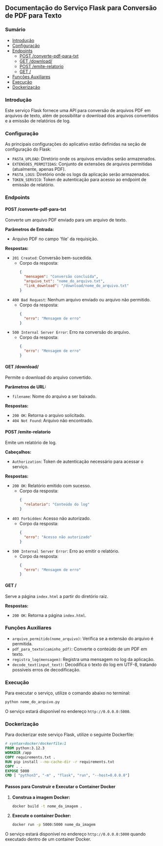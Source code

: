 ## Documentação do Serviço Flask para Conversão de PDF para Texto

### Sumário

- [Introdução](#introdução)
- [Configuração](#configuração)
- [Endpoints](#endpoints)
  - [POST /converte-pdf-para-txt](#post-converte-pdf-para-txt)
  - [GET /download/<filename>](#get-download-filename)
  - [POST /emite-relatorio](#post-emite-relatorio)
  - [GET /](#get)
- [Funções Auxiliares](#funções-auxiliares)
- [Execução](#execução)
- [Dockerização](#dockerização)

### Introdução

Este serviço Flask fornece uma API para conversão de arquivos PDF em arquivos de texto, além de possibilitar o download dos arquivos convertidos e a emissão de relatórios de log.

### Configuração

As principais configurações do aplicativo estão definidas na seção de configuração do Flask:

- `PASTA_UPLOAD`: Diretório onde os arquivos enviados serão armazenados.
- `EXTENSOES_PERMITIDAS`: Conjunto de extensões de arquivos permitidas (atualmente, apenas PDF).
- `PASTA_LOGS`: Diretório onde os logs da aplicação serão armazenados.
- `TOKEN_SERVICO`: Token de autenticação para acesso ao endpoint de emissão de relatório.

### Endpoints

#### POST /converte-pdf-para-txt

Converte um arquivo PDF enviado para um arquivo de texto.

**Parâmetros de Entrada:**

- Arquivo PDF no campo 'file' da requisição.

**Respostas:**

- `201 Created`: Conversão bem-sucedida.
  - Corpo da resposta:
    ```json
    {
      "mensagem": "Conversão concluída",
      "arquivo_txt": "nome_do_arquivo.txt",
      "link_download": "/download/nome_do_arquivo.txt"
    }
    ```
- `400 Bad Request`: Nenhum arquivo enviado ou arquivo não permitido.
  - Corpo da resposta:
    ```json
    {
      "erro": "Mensagem de erro"
    }
    ```
- `500 Internal Server Error`: Erro na conversão do arquivo.
  - Corpo da resposta:
    ```json
    {
      "erro": "Mensagem de erro"
    }
    ```

#### GET /download/<filename>

Permite o download do arquivo convertido.

**Parâmetros de URL:**

- `filename`: Nome do arquivo a ser baixado.

**Respostas:**

- `200 OK`: Retorna o arquivo solicitado.
- `404 Not Found`: Arquivo não encontrado.

#### POST /emite-relatorio

Emite um relatório de log.

**Cabeçalhos:**

- `Authorization`: Token de autenticação necessário para acessar o serviço.

**Respostas:**

- `200 OK`: Relatório emitido com sucesso.
  - Corpo da resposta:
    ```json
    {
      "relatorio": "Conteúdo do log"
    }
    ```
- `403 Forbidden`: Acesso não autorizado.
  - Corpo da resposta:
    ```json
    {
      "erro": "Acesso não autorizado"
    }
    ```
- `500 Internal Server Error`: Erro ao emitir o relatório.
  - Corpo da resposta:
    ```json
    {
      "erro": "Mensagem de erro"
    }
    ```

#### GET /

Serve a página `index.html` a partir do diretório raiz.

**Respostas:**

- `200 OK`: Retorna a página `index.html`.

### Funções Auxiliares

- `arquivo_permitido(nome_arquivo)`: Verifica se a extensão do arquivo é permitida.
- `pdf_para_texto(caminho_pdf)`: Converte o conteúdo de um PDF em texto.
- `registra_log(mensagem)`: Registra uma mensagem no log da aplicação.
- `decode_text(input_text)`: Decodifica o texto do log em UTF-8, tratando possíveis erros de decodificação.

### Execução

Para executar o serviço, utilize o comando abaixo no terminal:

```bash
python nome_do_arquivo.py
```

O serviço estará disponível no endereço `http://0.0.0.0:5000`.

### Dockerização

Para dockerizar este serviço Flask, utilize o seguinte Dockerfile:

```Dockerfile
# syntax=docker/dockerfile:1
FROM python:3.12.3
WORKDIR /app
COPY requirements.txt .
RUN pip install --no-cache-dir -r requirements.txt
COPY . .
EXPOSE 5000
CMD [ "python3", "-m" , "flask", "run", "--host=0.0.0.0"]
```

#### Passos para Construir e Executar o Container Docker

1. **Construa a imagem Docker:**
   ```bash
   docker build -t nome_da_imagem .
   ```

2. **Execute o container Docker:**
   ```bash
   docker run -p 5000:5000 nome_da_imagem
   ```

O serviço estará disponível no endereço `http://0.0.0.0:5000` quando executado dentro de um container Docker.
